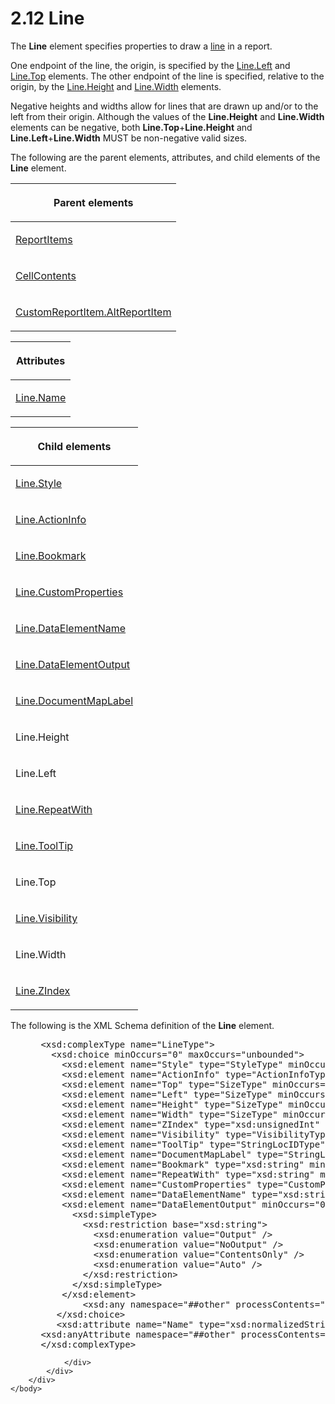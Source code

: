 <html dir="LTR" xmlns:mshelp="http://msdn.microsoft.com/mshelp" xmlns:ddue="http://ddue.schemas.microsoft.com/authoring/2003/5" xmlns:xlink="http://www.w3.org/1999/xlink" xmlns:tool="http://www.microsoft.com/tooltip">
    <head>
        <meta http-equiv="Content-Type" content="text/html; CHARSET=utf-8"></meta>
        <meta name="save" content="history"></meta>
        <title>2.12 Line</title>
        <xml>
            <mshelp:toctitle title="2.12 Line"></mshelp:toctitle>
            <mshelp:rltitle title="[MS-RDL]: Line"></mshelp:rltitle>
            <mshelp:keyword index="A" term="58c7b460-38b6-4039-afae-82c27404e241"></mshelp:keyword>
            <mshelp:attr name="DCSext.ContentType" value="open specification"></mshelp:attr>
            <mshelp:attr name="AssetID" value="58c7b460-38b6-4039-afae-82c27404e241"></mshelp:attr>
            <mshelp:attr name="TopicType" value="kbRef"></mshelp:attr>
            <mshelp:attr name="DCSext.Title" value="[MS-RDL]: Line" />
        </xml>
    </head>
    <body>
        <div id="header">
            <h1 class="heading">2.12 Line</h1>
        </div>
        <div id="mainSection">
            <div id="mainBody">
                <div id="allHistory" class="saveHistory"></div>
                <div id="sectionSection0" class="section" name="collapseableSection">
                    

<p>The <b>Line</b> element specifies properties to draw a <a href="b2482b3f-74ab-4ca8-a9e5-c07955011743.md#gt_f22336b1-9342-44fa-a0e9-4168c9f428c7">line</a> in a report.</p>

<p>One endpoint of the line, the origin, is specified by the <a href="0231752c-55e4-4d3d-8c31-b53e872a42a4.md">Line.Left</a> and <a href="9b585cf3-334b-42a1-b841-e776dacfe6a4.md">Line.Top</a> elements. The
other endpoint of the line is specified, relative to the origin, by the <a href="c10b71f1-9fd1-467e-9027-8ba09d948965.md">Line.Height</a> and <a href="10b4a822-b812-4a8c-babe-889be73ecec6.md">Line.Width</a> elements.</p>

<p>Negative heights and widths allow for lines that are drawn
up and/or to the left from their origin. Although the values of the <b>Line.Height</b>
and <b>Line.Width</b> elements can be negative, both <b>Line.Top</b>+<b>Line.Height</b>
and <b>Line.Left</b>+<b>Line.Width</b> MUST be non-negative valid sizes.</p>

<p>The following are the parent elements, attributes, and child
elements of the <b>Line</b> element.</p>

<table>
 <thead>
  <tr>
   <th>
   <p>Parent elements</p>
   </th>
  </tr>
 </thead>
 <tr>
  <td>
  <p><a href="c5fef915-e842-43b4-91f9-56af4eb15be0.md">ReportItems</a></p>
  </td>
 </tr>
 <tr>
  <td>
  <p><a href="43ccec32-ec37-401c-ba8a-edbfa74e42f4.md">CellContents</a></p>
  </td>
 </tr>
 <tr>
  <td>
  <p><a href="11d434bd-8755-4c3f-ba43-eaa4fed6a692.md">CustomReportItem.AltReportItem</a></p>
  </td>
 </tr>
</table>

<p> </p>

<table>
 <thead>
  <tr>
   <th>
   <p>Attributes</p>
   </th>
  </tr>
 </thead>
 <tr>
  <td>
  <p><a href="2d4b66f2-0503-4a63-a955-5cd57d4faa17.md">Line.Name</a></p>
  </td>
 </tr>
</table>

<p> </p>

<table>
 <thead>
  <tr>
   <th>
   <p>Child elements</p>
   </th>
  </tr>
 </thead>
 <tr>
  <td>
  <p><a href="5156ac98-c93c-49fc-a001-195aec9a59a3.md">Line.Style</a></p>
  </td>
 </tr>
 <tr>
  <td>
  <p><a href="b2d20b6b-be46-4851-828b-70360731638e.md">Line.ActionInfo</a></p>
  </td>
 </tr>
 <tr>
  <td>
  <p><a href="c4a08b17-c549-479a-bff0-047f08dd38c1.md">Line.Bookmark</a></p>
  </td>
 </tr>
 <tr>
  <td>
  <p><a href="2ad464b8-8daf-4a12-8575-090aa0f82bd0.md">Line.CustomProperties</a></p>
  </td>
 </tr>
 <tr>
  <td>
  <p><a href="76b0b00b-73ed-45fd-987c-687dcf1cbb33.md">Line.DataElementName</a></p>
  </td>
 </tr>
 <tr>
  <td>
  <p><a href="11dece4a-7c40-40aa-8857-401cc5066cce.md">Line.DataElementOutput</a></p>
  </td>
 </tr>
 <tr>
  <td>
  <p><a href="bebd645a-0d2f-4a0f-97af-b40f365a191e.md">Line.DocumentMapLabel</a></p>
  </td>
 </tr>
 <tr>
  <td>
  <p>Line.Height</p>
  </td>
 </tr>
 <tr>
  <td>
  <p>Line.Left</p>
  </td>
 </tr>
 <tr>
  <td>
  <p><a href="40a22065-5862-4b33-9b06-e40a1ea631f4.md">Line.RepeatWith</a></p>
  </td>
 </tr>
 <tr>
  <td>
  <p><a href="272570e8-6795-49bf-b6aa-29d8ed89d9f1.md">Line.ToolTip</a></p>
  </td>
 </tr>
 <tr>
  <td>
  <p>Line.Top</p>
  </td>
 </tr>
 <tr>
  <td>
  <p><a href="923700df-af95-409b-bf0c-959df9749e7c.md">Line.Visibility</a></p>
  </td>
 </tr>
 <tr>
  <td>
  <p>Line.Width</p>
  </td>
 </tr>
 <tr>
  <td>
  <p><a href="5393c1f6-9afc-4515-8887-7b8ab8368b36.md">Line.ZIndex</a></p>
  </td>
 </tr>
</table>

<p>The following is the XML Schema definition of the <b>Line</b>
element.</p>

<dl>
<dd>
<div><pre> &lt;xsd:complexType name=&quot;LineType&quot;&gt;
   &lt;xsd:choice minOccurs=&quot;0&quot; maxOccurs=&quot;unbounded&quot;&gt;
     &lt;xsd:element name=&quot;Style&quot; type=&quot;StyleType&quot; minOccurs=&quot;0&quot; /&gt;
     &lt;xsd:element name=&quot;ActionInfo&quot; type=&quot;ActionInfoType&quot; minOccurs=&quot;0&quot; /&gt;
     &lt;xsd:element name=&quot;Top&quot; type=&quot;SizeType&quot; minOccurs=&quot;0&quot; /&gt;
     &lt;xsd:element name=&quot;Left&quot; type=&quot;SizeType&quot; minOccurs=&quot;0&quot; /&gt;
     &lt;xsd:element name=&quot;Height&quot; type=&quot;SizeType&quot; minOccurs=&quot;0&quot; /&gt;
     &lt;xsd:element name=&quot;Width&quot; type=&quot;SizeType&quot; minOccurs=&quot;0&quot; /&gt;
     &lt;xsd:element name=&quot;ZIndex&quot; type=&quot;xsd:unsignedInt&quot; minOccurs=&quot;0&quot; /&gt;
     &lt;xsd:element name=&quot;Visibility&quot; type=&quot;VisibilityType&quot; minOccurs=&quot;0&quot; /&gt;
     &lt;xsd:element name=&quot;ToolTip&quot; type=&quot;StringLocIDType&quot; minOccurs=&quot;0&quot; /&gt;
     &lt;xsd:element name=&quot;DocumentMapLabel&quot; type=&quot;StringLocIDType&quot; minOccurs=&quot;0&quot; /&gt;
     &lt;xsd:element name=&quot;Bookmark&quot; type=&quot;xsd:string&quot; minOccurs=&quot;0&quot; /&gt;
     &lt;xsd:element name=&quot;RepeatWith&quot; type=&quot;xsd:string&quot; minOccurs=&quot;0&quot; /&gt;
     &lt;xsd:element name=&quot;CustomProperties&quot; type=&quot;CustomPropertiesType&quot; minOccurs=&quot;0&quot; /&gt;
     &lt;xsd:element name=&quot;DataElementName&quot; type=&quot;xsd:string&quot; minOccurs=&quot;0&quot; /&gt;
     &lt;xsd:element name=&quot;DataElementOutput&quot; minOccurs=&quot;0&quot;&gt;
       &lt;xsd:simpleType&gt;
         &lt;xsd:restriction base=&quot;xsd:string&quot;&gt;
           &lt;xsd:enumeration value=&quot;Output&quot; /&gt;
           &lt;xsd:enumeration value=&quot;NoOutput&quot; /&gt;
           &lt;xsd:enumeration value=&quot;ContentsOnly&quot; /&gt;
           &lt;xsd:enumeration value=&quot;Auto&quot; /&gt;
         &lt;/xsd:restriction&gt;
       &lt;/xsd:simpleType&gt;
     &lt;/xsd:element&gt;
         &lt;xsd:any namespace=&quot;##other&quot; processContents=&quot;skip&quot; /&gt;
    &lt;/xsd:choice&gt;
    &lt;xsd:attribute name=&quot;Name&quot; type=&quot;xsd:normalizedString&quot; use=&quot;required&quot; /&gt;
 &lt;xsd:anyAttribute namespace=&quot;##other&quot; processContents=&quot;skip&quot; /&gt;
 &lt;/xsd:complexType&gt;
</pre></div>
</dd></dl>


                </div>
            </div>
        </div>
    </body>
</html>